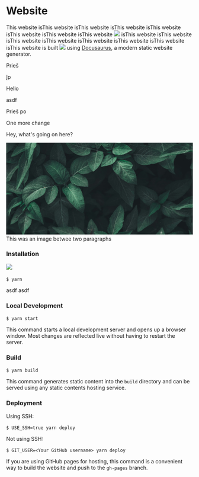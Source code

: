 # Website

This website isThis website isThis website isThis website isThis website isThis website isThis website isThis website ![](/img/rabbit.png) isThis website isThis website isThis website isThis website isThis website isThis website isThis website isThis website is built ![](/img/rabbit.png) using [Docusaurus](https://docusaurus.io/), a modern static website generator.

Prieš

Įp

Hello

asdf

Prieš po

One more change

Hey, what's going on here?

![](./blog/2024-01-20-how-it-works/plants.jpg)This was an image betwee two paragraphs

### Installation

![](/img/docusaurus-social-card.jpg)

```
$ yarn
```

asdf asdf

### Local Development

```
$ yarn start
```

This command starts a local development server and opens up a browser window. Most changes are reflected live without having to restart the server.

### Build

```
$ yarn build
```

This command generates static content into the `build` directory and can be served using any static contents hosting service.

### Deployment

Using SSH:

```
$ USE_SSH=true yarn deploy
```

Not using SSH:

```
$ GIT_USER=<Your GitHub username> yarn deploy
```

If you are using GitHub pages for hosting, this command is a convenient way to build the website and push to the `gh-pages` branch.
